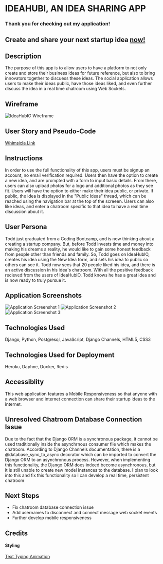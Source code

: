 # IDEAHUBI, AN IDEA SHARING APP
### Thank you for checking out my application!
## Create and share your next startup idea [now!](https://ideahubio.herokuapp.com/)

## Description
The purpose of this app is to allow users to have a platform to not only create and store their business ideas for future reference, but also to bring innovators together to discuess these ideas. The social application allows users to make their ideas public, have those ideas liked, and even further discuss the idea in a real time chatroom using Web Sockets.
## Wireframe
![IdeaHubIO Wireframe](https://i.imgur.com/3hgYLzA.png)

## User Story and Pseudo-Code
[Whimsicla Link](https://whimsical.com/ideahub-io-user-stories-Gi7jRbEqxxAhGjMZMpj36i)
## Instructions
In order to use the full functionality of this app, users must be signup an account, no email verification required. Users then have the option to create a new idea, and are prompted with a form to input basic details. From there, users can also upload photos for a logo and additional photos as they see fit. Users will have the option to either make their idea public, or private. If public, the idea is displayed in the "Public Ideas" thread, which can be reached using the navigation bar at the top of the screeen. Users can also like ideas, and enter a chatroom specific to that idea to have a real time discussion about it.


 ## User Persona
 Todd just graduated from a Coding Bootcamp, and is now thinking about a creating a startup company. But, before Todd invests time and money into making his dreams a reality, he would like to gain some honest feedback from people other than friends and family. So, Todd goes on IdeaHubIO, creates his idea using the New Idea form, and sets his idea to public so others can see it. Todd now sees that 20 people liked his idea, and there is an active discussion in his idea's chatroom. With all the positive feedback recieved from the users of IdeaHubIO, Todd knows he has a great idea and is now ready to truly pursue it.

## Application Screenshots
![Application Screenshot 1](https://i.imgur.com/F7lvqgy.png)
![Application Screenshot 2](https://i.imgur.com/8MegUfr.png)
![Application Screenshot 3](https://i.imgur.com/z2G2xjQ.png)
## Technologies Used
Django, Python, Postgresql, JavaScript, Django Channels, HTML5, CSS3

## Technologies Used for Deployment
Heroku, Daphne, Docker, Redis

## Accessiblity
This web application features a Mobile Responsiveness so that anyone with a web browser and internet connection can share their startup ideas to the internet. 

## Unresolved Chatroom Database Connection Issue
Due to the fact that the Django ORM is a synchronous package, it cannot be used traditionally inside the asynchrnous consumer file which makes the chatroom. According to Django Channels documentation, there is a @database_sync_to_async decorator which can be imported to convert the Django ORM to an asynchronous process. However, when implementing this functionality, the Django ORM does indeed become asynchronous, but it is still unable to create new model instances to the database. I plan to look into this and fix this functionality so I can develop a real time, persistent chatroom 

## Next Steps
- Fix chatroom database connection issue
- Add usernames to disconnect and connect message web socket events
- Further develop mobile responsiveness


## Credits
#### Styling
[Text Typing Animation](https://codepen.io/raubaca/pen/rxLwPq)


